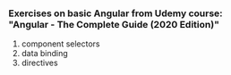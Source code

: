 <h3>Exercises on basic Angular from Udemy course:<br>
  "Angular - The Complete Guide (2020 Edition)"</h3>

1. component selectors
2. data binding
3. directives
